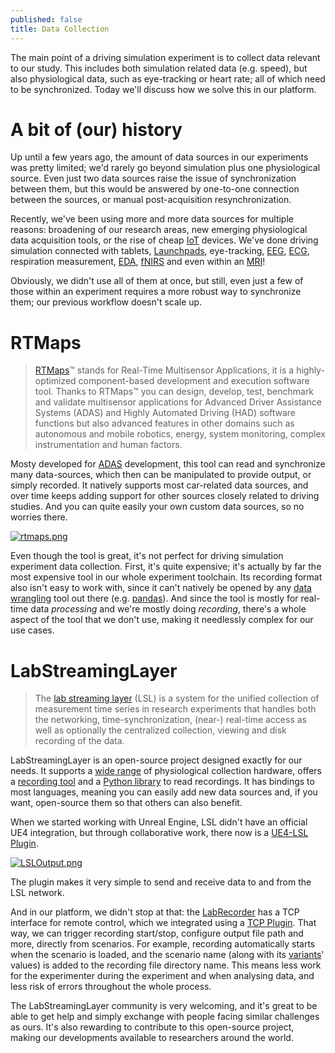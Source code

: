 ```yaml
---
published: false
title: Data Collection
---
```

The main point of a driving simulation experiment is to collect data relevant to our study. This includes both simulation related data (e.g. speed), but also physiological data, such as eye-tracking or heart rate; all of which need to be synchronized. Today we'll discuss how we solve this in our platform.

# A bit of (our) history

Up until a few years ago, the amount of data sources in our experiments was pretty limited; we'd rarely go beyond simulation plus one physiological source. Even just two data sources raise the issue of synchronization between them, but this would be answered by one-to-one connection between the sources, or manual post-acquisition resynchronization.

Recently, we've been using more and more data sources for multiple reasons: broadening of our research areas, new emerging physiological data acquisition tools, or the rise of cheap [IoT](https://en.wikipedia.org/wiki/Internet_of_things) devices. We've done driving simulation connected with tablets, [Launchpads](https://novationmusic.com/en/launch/launchpad-x), eye-tracking, [EEG](https://en.wikipedia.org/wiki/Electroencephalography), [ECG](https://en.wikipedia.org/wiki/Electrocardiography), respiration measurement, [EDA](https://en.wikipedia.org/wiki/Electrodermal_activity), [fNIRS](https://en.wikipedia.org/wiki/Functional_near-infrared_spectroscopy) and even within an [MRI](https://en.wikipedia.org/wiki/Magnetic_resonance_imaging)!

Obviously, we didn't use all of them at once, but still, even just a few of those within an experiment requires a more robust way to synchronize them; our previous workflow doesn't scale up.

# RTMaps

> [RTMaps](https://intempora.com/products/rtmaps/)™ stands for Real-Time Multisensor Applications, it is a highly-optimized component-based development and execution software tool. Thanks to RTMaps™ you can design, develop, test, benchmark and validate multisensor applications for Advanced Driver Assistance Systems (ADAS) and Highly Automated Driving (HAD) software functions but also advanced features in other domains such as autonomous and mobile robotics, energy, system monitoring, complex instrumentation and human factors.

Mosty developed for [ADAS](https://en.wikipedia.org/wiki/Advanced_driver-assistance_systems) development, this tool can read and synchronize many data-sources, which then can be manipulated to provide output, or simply recorded. It natively supports most car-related data sources, and over time keeps adding support for other sources closely related to driving studies. And you can quite easily your own custom data sources, so no worries there.

[![rtmaps.png]({{site.baseurl}}/images/rtmaps.png)][0]

Even though the tool is great, it's not perfect for driving simulation experiment data collection. First, it's quite expensive; it's actually by far the most expensive tool in our whole experiment toolchain. Its recording format also isn't easy to work with, since it can't natively be opened by any [data wrangling](https://en.wikipedia.org/wiki/Data_wrangling) tool out there (e.g. [pandas](https://pandas.pydata.org/)). And since the tool is mostly for real-time data *processing* and we're mostly doing *recording*, there's a whole aspect of the tool that we don't use, making it needlessly complex for our use cases.

# LabStreamingLayer

> The [lab streaming layer](https://github.com/sccn/labstreaminglayer) (LSL) is a system for the unified collection of measurement time series in research experiments that handles both the networking, time-synchronization, (near-) real-time access as well as optionally the centralized collection, viewing and disk recording of the data.

LabStreamingLayer is an open-source project designed exactly for our needs. It supports a [wide range](https://labstreaminglayer.readthedocs.io/info/supported_devices.html) of physiological collection hardware, offers a [recording tool][labrecorder] and a [Python library](https://github.com/xdf-modules/pyxdf) to read recordings. It has bindings to most languages, meaning you can easily add new data sources and, if you want, open-source them so that others can also benefit.

When we started working with Unreal Engine, LSL didn't have an official UE4 integration, but through collaborative work, there now is a [UE4-LSL Plugin][lsl-ue4].

[![LSLOutput.png]({{site.baseurl}}/images/LSLOutput.png)][lsl-ue4]

The plugin makes it very simple to send and receive data to and from the LSL network.

And in our platform, we didn't stop at that: the [LabRecorder][labrecorder] has a TCP interface for remote control, which we integrated using a [TCP Plugin](https://www.unrealengine.com/marketplace/en-US/product/tcp-socket-plugin). That way, we can trigger recording start/stop, configure output file path and more, directly from scenarios. For example, recording automatically starts when the scenario is loaded, and the scenario name (along with its [variants](scenario-variants/)' values) is added to the recording file directory name. This means less work for the experimenter during the experiment and when analysing data, and less risk of errors throughout the whole process.

The LabStreamingLayer community is very welcoming, and it's great to be able to get help and simply exchange with people facing similar challenges as ours. It's also rewarding to contribute to this open-source project, making our developments available to researchers around the world.

[0]: https://intempora.com/products/rtmaps/
[lsl-ue4]: https://github.com/labstreaminglayer/plugin-UE4
[labrecorder]: https://github.com/labstreaminglayer/App-LabRecorder